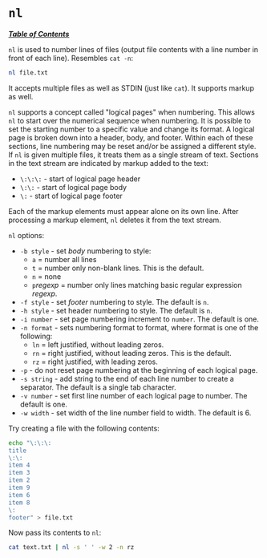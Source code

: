 # `nl` 

[***Table of Contents***](/README.md)

`nl` is used to number lines of files (output file contents with a line number
in front of each line). Resembles `cat -n`:

```bash
nl file.txt
```

It accepts multiple files as well as STDIN (just like `cat`). It supports
markup as well.

`nl` supports a concept called "logical pages" when numbering. This allows `nl`
to start over the numerical sequence when numbering. It is possible to set the
starting number to a specific value and change its format. A logical page is
broken down into a header, body, and footer. Within each of these sections,
line numbering may be reset and/or be assigned a different style. If `nl` is
given multiple files, it treats them as a single stream of text. Sections in
the text stream are indicated by markup added to the text:

- `\:\:\:` - start of logical page header
- `\:\:` - start of logical page body
- `\:` - start of logical page footer

Each of the markup elements must appear alone on its own line. After processing
a markup element, `nl` deletes it from the text stream.

`nl` options:
- `-b style` - set *body* numbering to style:
  - `a` = number all lines
  - `t` = number only non-blank lines. This is the default.
  - `n` = none
  - `p`*regexp* = number only lines matching basic regular expression *regexp*.
- `-f style` - set *footer* numbering to style. The default is `n`.
- `-h style` - set header numbering to style. The default is `n`.
- `-i number` - set page numbering increment to `number`. The default is one.
- `-n format` - sets numbering format to format, where format is one of the 
following:
  - `ln` = left justified, without leading zeros.
  - `rn` = right justified, without leading zeros. This is the default.
  - `rz` = right justified, with leading zeros.
- `-p` - do not reset page numbering at the beginning of each logical page.
- `-s string` - add string to the end of each line number to create a
  separator. The default is a single tab character.
- `-v number` - set first line number of each logical page to number. The
  default is one.
- `-w width` - set width of the line number field to width. The default is 6.

Try creating a file with the following contents:

```bash
echo "\:\:\:
title
\:\:
item 4
item 3
item 2
item 9
item 6
item 8
\:
footer" > file.txt
```

Now pass its contents to `nl`:

```bash
cat text.txt | nl -s ' ' -w 2 -n rz
```
